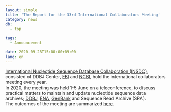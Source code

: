 ```yaml
---
layout: simple
title: 'The Report for the 33rd International Collaborators Meeting'
category: news
db:
  - top

tags:
  - Announcement

date: 2020-09-28T15:00:00+09:00
lang: en
---
```


<p><a href="http://www.insdc.org/">International Nucleotide Sequence Database Collaboration (INSDC)</a>, consisted of DDBJ Center, <a href="//www.ebi.ac.uk/">EBI</a> and <a href="//www.ncbi.nlm.nih.gov/">NCBI</a>, hold the international collaborators meeting every year.<br>In 2020, the meeting was held 1-5 June on a teleconference, to discuss practical matters to maintain and update nucleotide sequence data archives; <a href="/index-e.html">DDBJ</a>, <a href="//www.ebi.ac.uk/ena/">ENA</a>, <a href="//www.ncbi.nlm.nih.gov/genbank/index.html">GenBank</a> and Sequence Read Archive (SRA).<br>The outcomes of the meeting are summarized <a href="/activities/index-e.html#2020">here</a>.</p>
